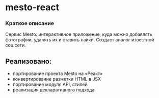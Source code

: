 # mesto-react
### Краткое описание

Сервис Mesto: интерактивное приложение, куда можно добавлять фотографии, удалять их и ставить лайки.
Создает аналог известной соц.сети.

## Реализовано: 
- портирование проекта Mesto на «Реакт»
- конвертирование разметки HTML в JSX
- портирование  модуля API, стилей
- реализация декларативного подхода 